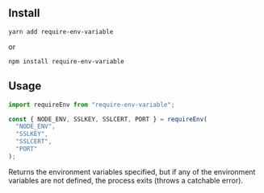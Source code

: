 ## Install

```shell
yarn add require-env-variable
```

or

```shell
npm install require-env-variable
```

## Usage

```typescript
import requireEnv from "require-env-variable";

const { NODE_ENV, SSLKEY, SSLCERT, PORT } = requireEnv(
  "NODE_ENV",
  "SSLKEY",
  "SSLCERT",
  "PORT"
);
```

Returns the environment variables specified, but if any of the environment variables are not defined, the process exits (throws a catchable error).
